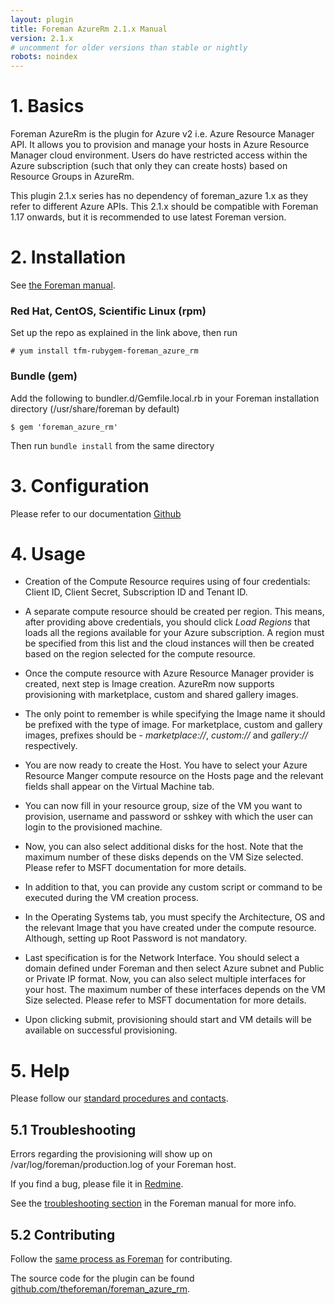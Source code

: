 ```yaml
---
layout: plugin
title: Foreman AzureRm 2.1.x Manual
version: 2.1.x
# uncomment for older versions than stable or nightly
robots: noindex
---
```


# 1. Basics

Foreman AzureRm is the plugin for Azure v2 i.e. Azure Resource Manager API. It allows you to provision and manage your hosts in Azure Resource Manager cloud environment. Users do have restricted access within the Azure subscription (such that only they can create hosts) based on Resource Groups in AzureRm.

This plugin 2.1.x series has no dependency of foreman_azure 1.x as they refer to different Azure APIs. This 2.1.x should be compatible with Foreman 1.17 onwards, but it is recommended to use latest Foreman version.

# 2. Installation

See [the Foreman manual]({{site.baseurl}}plugins/#2.2Packageinstallation).

### Red Hat, CentOS, Scientific Linux (rpm)

Set up the repo as explained in the link above, then run

    # yum install tfm-rubygem-foreman_azure_rm

### Bundle (gem)

Add the following to bundler.d/Gemfile.local.rb in your Foreman installation directory (/usr/share/foreman by default)

    $ gem 'foreman_azure_rm'

Then run `bundle install` from the same directory

# 3. Configuration

Please refer to our documentation [Github](https://github.com/theforeman/foreman_azure_rm#foreman-azurerm-plugin)

# 4. Usage
* Creation of the Compute Resource requires using of four credentials: Client ID, Client Secret, Subscription ID and Tenant ID.

* A separate compute resource should be created per region. This means, after providing above credentials, you should click _Load Regions_ that loads all the regions available for your Azure subscription. A region must be specified from this list and the cloud instances will then be created based on the region selected for the compute resource.

* Once the compute resource with Azure Resource Manager provider is created, next step is Image creation. AzureRm now supports provisioning with marketplace, custom and shared gallery images.

* The only point to remember is while specifying the Image name it should be prefixed with the type of image. For marketplace, custom and gallery images, prefixes should be - _marketplace://_, _custom://_ and _gallery://_ respectively.

* You are now ready to create the Host. You have to select your Azure Resource Manger compute resource on the Hosts page and the relevant fields shall appear on the Virtual Machine tab.

* You can now fill in your resource group, size of the VM you want to provision, username and password or sshkey with which the user can login to the provisioned machine.

* Now, you can also select additional disks for the host. Note that the maximum number of these disks depends on the VM Size selected. Please refer to MSFT documentation for more details.

* In addition to that, you can provide any custom script or command to be executed during the VM creation process.

* In the Operating Systems tab, you must specify the Architecture, OS and the relevant Image that you have created under the compute resource. Although, setting up Root Password is not mandatory.

* Last specification is for the Network Interface. You should select a domain defined under Foreman and then select Azure subnet and Public or Private IP format. Now, you can also select multiple interfaces for your host. The maximum number of these interfaces depends on the VM Size selected. Please refer to MSFT documentation for more details.

* Upon clicking submit, provisioning should start and VM details will be available on successful provisioning.

# 5. Help

Please follow our [standard procedures and contacts]({{site.baseurl}}support.html).

## 5.1 Troubleshooting

Errors regarding the provisioning will show up on /var/log/foreman/production.log of your Foreman host.

If you find a bug, please file it in
[Redmine](https://projects.theforeman.org/projects/azurerm/issues).

See the [troubleshooting section]({{site.baseurl}}manuals/latest/index.html#7.2GettingHelp)
in the Foreman manual for more info.

## 5.2 Contributing

Follow the [same process as Foreman]({{site.baseurl}}contribute.html#SubmitPatches)
for contributing.

The source code for the plugin can be found  [github.com/theforeman/foreman_azure_rm](https://github.com/theforeman/foreman_azure_rm).


